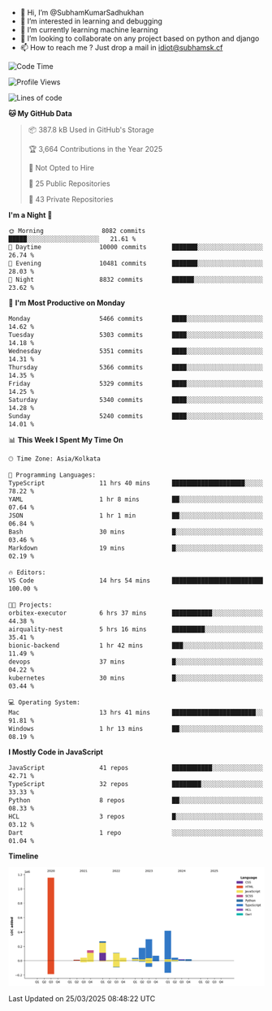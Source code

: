 - 👋 Hi, I’m @SubhamKumarSadhukhan
- 👀 I’m interested in learning and debugging
- 🌱 I’m currently learning machine learning
- 💞️ I’m looking to collaborate on any project based on python and django
- 📫 How to reach me ?
      Just drop a mail in idiot@subhamsk.cf

<!---
SubhamKumarSadhukhan/SubhamKumarSadhukhan is a ✨ special ✨ repository because its `README.md` (this file) appears on your GitHub profile.
You can click the Preview link to take a look at your changes.
--->


<!--START_SECTION:waka-->
![Code Time](http://img.shields.io/badge/Code%20Time-2%2C800%20hrs%2038%20mins-blue)

![Profile Views](http://img.shields.io/badge/Profile%20Views-3-blue)

![Lines of code](https://img.shields.io/badge/From%20Hello%20World%20I%27ve%20Written-2.8%20million%20lines%20of%20code-blue)

**🐱 My GitHub Data** 

> 📦 387.8 kB Used in GitHub's Storage 
 > 
> 🏆 3,664 Contributions in the Year 2025
 > 
> 🚫 Not Opted to Hire
 > 
> 📜 25 Public Repositories 
 > 
> 🔑 43 Private Repositories 
 > 
**I'm a Night 🦉** 

```text
🌞 Morning                8082 commits        █████░░░░░░░░░░░░░░░░░░░░   21.61 % 
🌆 Daytime                10000 commits       ███████░░░░░░░░░░░░░░░░░░   26.74 % 
🌃 Evening                10481 commits       ███████░░░░░░░░░░░░░░░░░░   28.03 % 
🌙 Night                  8832 commits        ██████░░░░░░░░░░░░░░░░░░░   23.62 % 
```
📅 **I'm Most Productive on Monday** 

```text
Monday                   5466 commits        ████░░░░░░░░░░░░░░░░░░░░░   14.62 % 
Tuesday                  5303 commits        ████░░░░░░░░░░░░░░░░░░░░░   14.18 % 
Wednesday                5351 commits        ████░░░░░░░░░░░░░░░░░░░░░   14.31 % 
Thursday                 5366 commits        ████░░░░░░░░░░░░░░░░░░░░░   14.35 % 
Friday                   5329 commits        ████░░░░░░░░░░░░░░░░░░░░░   14.25 % 
Saturday                 5340 commits        ████░░░░░░░░░░░░░░░░░░░░░   14.28 % 
Sunday                   5240 commits        ████░░░░░░░░░░░░░░░░░░░░░   14.01 % 
```


📊 **This Week I Spent My Time On** 

```text
🕑︎ Time Zone: Asia/Kolkata

💬 Programming Languages: 
TypeScript               11 hrs 40 mins      ████████████████████░░░░░   78.22 % 
YAML                     1 hr 8 mins         ██░░░░░░░░░░░░░░░░░░░░░░░   07.64 % 
JSON                     1 hr 1 min          ██░░░░░░░░░░░░░░░░░░░░░░░   06.84 % 
Bash                     30 mins             █░░░░░░░░░░░░░░░░░░░░░░░░   03.46 % 
Markdown                 19 mins             █░░░░░░░░░░░░░░░░░░░░░░░░   02.19 % 

🔥 Editors: 
VS Code                  14 hrs 54 mins      █████████████████████████   100.00 % 

🐱‍💻 Projects: 
orbitex-executor         6 hrs 37 mins       ███████████░░░░░░░░░░░░░░   44.38 % 
airquality-nest          5 hrs 16 mins       █████████░░░░░░░░░░░░░░░░   35.41 % 
bionic-backend           1 hr 42 mins        ███░░░░░░░░░░░░░░░░░░░░░░   11.49 % 
devops                   37 mins             █░░░░░░░░░░░░░░░░░░░░░░░░   04.22 % 
kubernetes               30 mins             █░░░░░░░░░░░░░░░░░░░░░░░░   03.44 % 

💻 Operating System: 
Mac                      13 hrs 41 mins      ███████████████████████░░   91.81 % 
Windows                  1 hr 13 mins        ██░░░░░░░░░░░░░░░░░░░░░░░   08.19 % 
```

**I Mostly Code in JavaScript** 

```text
JavaScript               41 repos            ███████████░░░░░░░░░░░░░░   42.71 % 
TypeScript               32 repos            ████████░░░░░░░░░░░░░░░░░   33.33 % 
Python                   8 repos             ██░░░░░░░░░░░░░░░░░░░░░░░   08.33 % 
HCL                      3 repos             █░░░░░░░░░░░░░░░░░░░░░░░░   03.12 % 
Dart                     1 repo              ░░░░░░░░░░░░░░░░░░░░░░░░░   01.04 % 
```



**Timeline**

![Lines of Code chart](https://raw.githubusercontent.com/SubhamKumarSadhukhan/SubhamKumarSadhukhan/main/assets/bar_graph.png)


 Last Updated on 25/03/2025 08:48:22 UTC
<!--END_SECTION:waka-->
